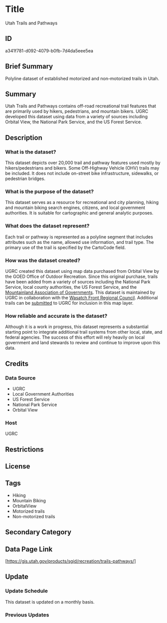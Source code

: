 # Title

Utah Trails and Pathways

## ID

a341f781-d092-4079-b0fb-7d4da5eee5ea

## Brief Summary

Polyline dataset of established motorized and non-motorized trails in Utah.

## Summary

Utah Trails and Pathways contains off-road recreational trail features that are primarily used by hikers, pedestrians, and mountain bikers. UGRC developed this dataset using data from a variety of sources including Orbital View, the National Park Service, and the US Forest Service.

## Description

### What is the dataset?

This dataset depicts over 20,000 trail and pathway features used mostly by hikers/pedestrians and bikers. Some Off-Highway Vehicle (OHV) trails may be included. It does not include on-street bike infrastructure, sidewalks, or pedestrian bridges.

### What is the purpose of the dataset?

This dataset serves as a resource for recreational and city planning, hiking and mountain biking search engines, citizens, and local government authorities. It is suitable for cartographic and general analytic purposes.

### What does the dataset represent?

Each trail or pathway is represented as a polyline segment that includes attributes such as the name, allowed use information, and trail type. The primary use of the trail is specified by the CartoCode field.

### How was the dataset created?

UGRC created this dataset using map data purchased from Orbital View by the GOED Office of Outdoor Recreation. Since this original purchase, trails have been added from a variety of sources including the National Park Service, local county authorities, the US Forest Service, and the [Mountainland Association of Governments](https://mountainland.org/). This dataset is maintained by UGRC in collaboration with the [Wasatch Front Regional Council](https://wfrc.org/). Additional trails can be [submitted](https://gis.utah.gov/contact/) to UGRC for inclusion in this map layer.

### How reliable and accurate is the dataset?

Although it is a work in progress, this dataset represents a substantial starting point to integrate additional trail systems from other local, state, and federal agencies. The success of this effort will rely heavily on local government and land stewards to review and continue to improve upon this data.

<!--- This is the original language of the metadata. Is this dataset still considered a "starting point"? Are we relying on local government and land stewards to maintain this dataset, or are we the primary driving force in updating and improving it? -->

## Credits

### Data Source

- UGRC
- Local Government Authorities
- US Forest Service
- National Park Service
- Orbital View

### Host

UGRC

## Restrictions

## License

## Tags

- Hiking
- Mountain Biking
- OrbitalView
- Motorized trails
- Non-motorized trails

## Secondary Category

## Data Page Link

[https://gis.utah.gov/products/sgid/recreation/trails-pathways/]

## Update

### Update Schedule

This dataset is updated on a monthly basis.

### Previous Updates
